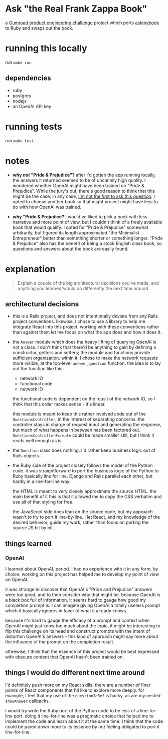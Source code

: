 # Ask "the Real Frank Zappa Book"

a [Gumroad product engineering challenge][challenge-docs] project
which ports [askmybook][askmybook] to Ruby and swaps out the book.

# running this locally

run `make run`.

## dependencies

* ruby
* postgres
* nodejs
* an OpenAI API key

# running tests

run `make test`.

# notes

* **why _not_ "Pride & Prejudice"?** after I'd gotten the app running
  locally, the answers it returned seemed to be of uncannily high
  quality. I wondered whether OpenAI might have been trained on "Pride
  & Prejudice". While the jury's out, there's good reason to think
  that this might be the case; in any case, [I'm not the first to ask
  this question][yahoo-news]. I opted to choose another book so that
  might project might have less to do with how OpenAI was trained.

* **why "Pride & Prejudice?** I would've liked to pick a book with
  less narrative and more point of view, but I couldn't think of a
  freely available book that would qualify. I opted for "Pride &
  Prejudice" somewhat arbitrarily, but figured its length approximated
  "the Minimalist Entrepreneur" better than something shorter or
  something longer. "Pride & Prejudice" also has the benefit of being
  a stock English class book, so questions and answers about the book
  are easily found.

# explanation

>Explain a couple of the big architectural decisions you've made, and
>anything you learned/would do differently the next time around

## architectural decisions

* this is a Rails project, and does not intentionally deviate from any
  Rails project conventions. likewise, I chose to use a library to
  help me integrate React into this project. working with these
  conventions rather than against them let me focus on what the app
  does and how it does it.
  
* the `Answer` module which does the heavy lifting of querying OpenAI
  is not a class. I don't think that there'd be anything to gain by
  defining a constructor, getters and setters; the module and
  functions provide sufficient organization. within it, I chose to
  make the network requests more visible, at the top-level
  `answer_question` function. the idea is to lay out the function like
  this:
  
  * network IO
  * functional code
  * network IO
  
  the functional code is dependent on the reuslt of the network IO, so
  I think that this order makes sense - it's linear.
  
  this module is meant to keep this rather involved code out of the
  `QuestionsController`, in the interest of separating concerns. the
  controller stays in charge of request input and generating the
  response, but much of what happens in between has been factored
  out. `QuestionsController#create` could be made smaller still, but I
  think it reads well enough as is.
  
* the `Question` class does nothing. I'd rather keep business logic
  out of Rails objects.
  
* the Ruby side of the project closely follows the model of the Python
  code. it was straightforward to port the business logic of the
  Python to Ruby basically line for line. Django and Rails parallel
  each other, but hardly in a line-for-line way.
  
  the HTML is meant to very closely approximate the source HTML. the
  main benefit of it this is that it allowed me to copy the CSS
  verbatim and use all of that styling for free.
  
  the JavaScript side does lean on the source code, but my approach
  wasn't to try to port it line-by-line. I let React, and my knowledge
  of the desired behavior, guide my work, rather than focus on porting
  the source JS bit by bit.

## things learned

### OpenAI

I learned about OpenAI, period. I had no experience with it in any
form, by choice. working on this project has helped me to develop my
point of view on OpenAI.

it was strange to discover that OpenAI's "Pride and Prejudice" answers
were too good, and to then consider why that might be. because OpenAI
is a black box full of information, it seems hard to gauge how good my
completion prompt is. I can imagine giving OpenAI a totally useless
prompt which it basically ignores in favor of what it already knows.

because it's hard to gauge the efficacy of a prompt and context when
OpenAI might just know too much about the topic, it might be
interesting to flip this challenge on its head and construct prompts
with the intent of distortion OpenAI's answers - this kind of approach
might say more about the influence of the prompt on the completion
result.

othrewise, I think that the essence of this project would be best
expressed with obscure content that OpenAI hasn't been trained on.

## things I would do different next time around

I'd definitely push more on my React skills. there are a number of
finer points of React components that I'd like to explore more
deeply. for example, I feel that my use of the `questionIdRef` is
hacky, as are my nested `showAnswer` callbacks.

I would try write the Ruby port of the Python code to be less of a
line-for-line port. doing it line-for-line was a pragmatic choice that
helped me to implement the code and learn about it at the same time. I
think that the code could be pared down more to its essence by not
feeling obligated to port it line-for-line.

[challenge-docs]: https://gumroad.notion.site/Product-engineering-challenge-f7aa85150edd41eeb3537aae4632619f
[askmybook]: https://github.com/slavingia/askmybook
[yahoo-news]: https://news.yahoo.com/top-50-books-being-used-100200591.html
